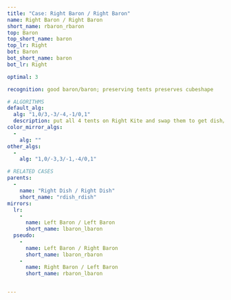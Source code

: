 ```yaml
---
title: "Case: Right Baron / Right Baron"
name: Right Baron / Right Baron
short_name: rbaron_rbaron
top: Baron
top_short_name: baron
top_lr: Right
bot: Baron
bot_short_name: baron
bot_lr: Right

optimal: 3

recognition: good baron/baron; preserving tents preserves cubeshape

# ALGORITHMS
default_alg:
  alg: "1,0/3,-3/-4,-1/0,1"
  description: put all 4 tents on Right Kite and swap them to get dish/dish
color_mirror_algs:
  -
    alg: ""
other_algs:
  -
    alg: "1,0/-3,3/-1,-4/0,1"

# RELATED CASES
parents:
  -
    name: "Right Dish / Right Dish"
    short_name: "rdish_rdish"
mirrors:
  lr:
    -
      name: Left Baron / Left Baron
      short_name: lbaron_lbaron
  pseudo:
    -
      name: Left Baron / Right Baron
      short_name: lbaron_rbaron
    -
      name: Right Baron / Left Baron
      short_name: rbaron_lbaron


---
```


